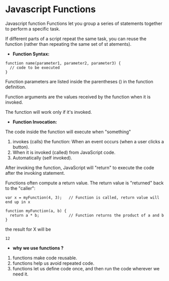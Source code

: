 # Javascript Functions
 Javascript function Functions let you group a series of statements together to perform a
specific task.

 If different parts of a script repeat the same task, you can
reuse the function (rather than repeating the same set of st atements).

* **Function Syntax:**

```
function name(parameter1, parameter2, parameter3) {
  // code to be executed
}
```
Function parameters are listed inside the parentheses () in the function definition.

Function arguments are the values received by the function when it is invoked.

The function will work only if it's invoked.

* **Function Invocation:**

The code inside the function will execute when "something" 
1. invokes (calls) the function: When an event occurs (when a user clicks a button).
2. When it is invoked (called) from JavaScript code.
3. Automatically (self invoked).

After invoking the function, JavaScript will "return" to execute the code after the invoking statement.

Functions often compute a return value. The return value is "returned" back to the "caller":
```
var x = myFunction(4, 3);   // Function is called, return value will end up in x

function myFunction(a, b) {
  return a * b;             // Function returns the product of a and b
}
```
the result for X will be
```
12
```
* **why we use functions ?**
1. functions make code reusable.
2. functions help us avoid repeated code.
3. functions let us define code once, and then run the code wherever we need it.
